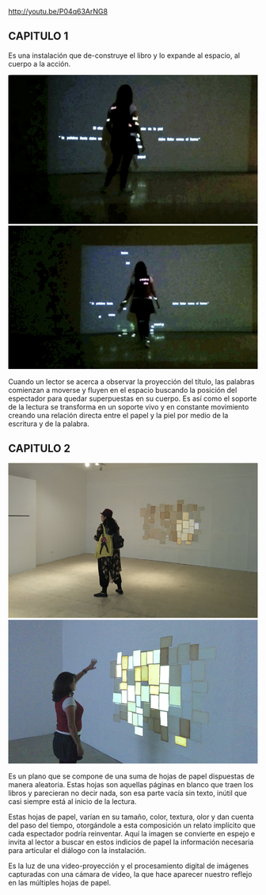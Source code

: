 http://youtu.be/P04q63ArNG8

CAPITULO 1
------
Es una instalación que de-construye el libro y lo expande al espacio, al cuerpo a la acción.

![Example Image](../project_images/palabras01.jpg?raw=true "Example Image")

Cuando un lector se acerca a observar la proyección del título, las palabras comienzan a moverse y fluyen en el espacio buscando la posición del espectador para quedar superpuestas en su cuerpo. Es así como el soporte de la lectura se transforma en un soporte vivo y en constante movimiento creando una relación directa entre el papel y la piel por medio de la escritura y de la palabra.

CAPITULO 2
-----
![Example Image](../project_images/papelpiel01.jpg?raw=true "Example Image")

Es un plano que se compone de una suma de hojas de papel dispuestas de manera aleatoria. Estas hojas son aquellas páginas en blanco que traen los libros y parecieran no decir nada, son esa parte vacía sin texto, inútil que casi siempre está al inicio de la lectura.

Estas hojas de papel, varían en su tamaño, color, textura, olor y dan cuenta del paso del tiempo, otorgándole a esta composición un relato implícito que cada espectador podría reinventar. Aquí la imagen se convierte en espejo e invita al lector a buscar en estos indicios de papel la información necesaria para articular el diálogo con la instalación. 

Es la luz de una video-proyección y el procesamiento digital de imágenes capturadas con una cámara de video, la que hace aparecer nuestro reflejo en las múltiples hojas de papel.

